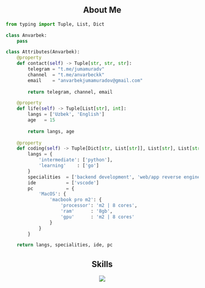 <!-- <p align="center">
    <img alt="" src=https://img.shields.io/github/stars/anvarbeckk?style=for-the-badge&?affiliations=OWNER%2CCOLLABORATOR />
    <img alt="" src=https://komarev.com/ghpvc/?username=anvarbeckk&style=for-the-badge />
</p> -->


<h2 align="center">About Me </h2>

```python
from typing import Tuple, List, Dict

class Anvarbek:
    pass

class Attributes(Anvarbek):
    @property
    def contact(self) -> Tuple[str, str, str]:
        telegram = "t.me/jumamuradv"
        channel  = "t.me/anvarbeckk"
        email    = "anvarbekjumamuradov@gmail.com"
	    
        return telegram, channel, email

    @property
    def life(self) -> Tuple[List[str], int]:
        langs = ['Uzbek', 'English']
        age   = 15
		
        return langs, age
	
    @property
    def coding(self) -> Tuple[Dict[str, List[str]], List[str], List[str], Dict[str]]:
        langs = {
            'intermediate': ['python'],
            'learning'    : ['go']
        }
        specialities  = ['backend development', 'web/app reverse engineering']
        ide           = ['vscode']
        pc            = {
            'MacOS': {
                'macbook pro m2': {
                    'processor': 'm2 | 8 cores',
                    'ram'      : '8gb',
                    'gpu'      : 'm2 | 8 cores'
                }
            }
        }

	return langs, specialities, ide, pc
```

<h2 align="center">Skills </h2>

<p align="center">
  <a href="https://skillicons.dev">
    <img src="https://skillicons.dev/icons?i=python,golang,vscode,css,html" />
  </a>
</p>

<p href="https://discord.gg/onlp" align="center">
    <img alt="" src="https://github-readme-stats.vercel.app/api?username=anvarbeckk&theme=tokyonight&show_icons=true">
</p>

<p href="https://discord.gg/onlp" align="center">
    <img alt="" src=https://lanyard.cnrad.dev/api/1115378147630788618/>
</p>
